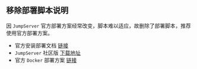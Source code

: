 ## 移除部署脚本说明
因 `JumpServer` 官方部署方案经常改变，脚本难以适应，故删除了部署脚本，推荐使用官方部署方案。  
- 官方安装部署文档 [链接](https://docs.jumpserver.org/zh/master/install/setup_by_fast/)
- `JumpServer` 社区版 [下载地址](https://community.fit2cloud.com/#/products/jumpserver/downloads)
- 官方 `Docker` 部署方案 [链接](https://github.com/jumpserver/Dockerfile/)